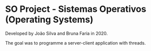 # SO Project - Sistemas Operativos (Operating Systems)

Developed by João Silva and Bruna Faria in 2020.

The goal was to programme a server-client application with threads.
